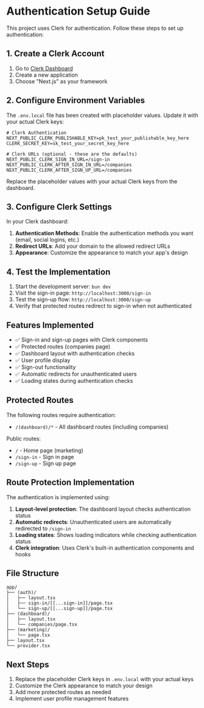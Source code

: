 # Authentication Setup Guide

This project uses Clerk for authentication. Follow these steps to set up authentication:

## 1. Create a Clerk Account

1. Go to [Clerk Dashboard](https://dashboard.clerk.com)
2. Create a new application
3. Choose "Next.js" as your framework

## 2. Configure Environment Variables

The `.env.local` file has been created with placeholder values. Update it with your actual Clerk keys:

```env
# Clerk Authentication
NEXT_PUBLIC_CLERK_PUBLISHABLE_KEY=pk_test_your_publishable_key_here
CLERK_SECRET_KEY=sk_test_your_secret_key_here

# Clerk URLs (optional - these are the defaults)
NEXT_PUBLIC_CLERK_SIGN_IN_URL=/sign-in
NEXT_PUBLIC_CLERK_AFTER_SIGN_IN_URL=/companies
NEXT_PUBLIC_CLERK_AFTER_SIGN_UP_URL=/companies
```

Replace the placeholder values with your actual Clerk keys from the dashboard.

## 3. Configure Clerk Settings

In your Clerk dashboard:

1. **Authentication Methods**: Enable the authentication methods you want (email, social logins, etc.)
2. **Redirect URLs**: Add your domain to the allowed redirect URLs
3. **Appearance**: Customize the appearance to match your app's design

## 4. Test the Implementation

1. Start the development server: `bun dev`
2. Visit the sign-in page: `http://localhost:3000/sign-in`
3. Test the sign-up flow: `http://localhost:3000/sign-up`
4. Verify that protected routes redirect to sign-in when not authenticated

## Features Implemented

- ✅ Sign-in and sign-up pages with Clerk components
- ✅ Protected routes (companies page)
- ✅ Dashboard layout with authentication checks
- ✅ User profile display
- ✅ Sign-out functionality
- ✅ Automatic redirects for unauthenticated users
- ✅ Loading states during authentication checks

## Protected Routes

The following routes require authentication:
- `/(dashboard)/*` - All dashboard routes (including companies)

Public routes:
- `/` - Home page (marketing)
- `/sign-in` - Sign in page
- `/sign-up` - Sign up page

## Route Protection Implementation

The authentication is implemented using:

1. **Layout-level protection**: The dashboard layout checks authentication status
2. **Automatic redirects**: Unauthenticated users are automatically redirected to `/sign-in`
3. **Loading states**: Shows loading indicators while checking authentication status
4. **Clerk integration**: Uses Clerk's built-in authentication components and hooks

## File Structure

```
app/
├── (auth)/
│   ├── layout.tsx
│   ├── sign-in/[[...sign-in]]/page.tsx
│   └── sign-up/[[...sign-up]]/page.tsx
├── (dashboard)/
│   ├── layout.tsx
│   └── companies/page.tsx
├── (marketing)/
│   └── page.tsx
├── layout.tsx
└── provider.tsx
```

## Next Steps

1. Replace the placeholder Clerk keys in `.env.local` with your actual keys
2. Customize the Clerk appearance to match your design
3. Add more protected routes as needed
4. Implement user profile management features
